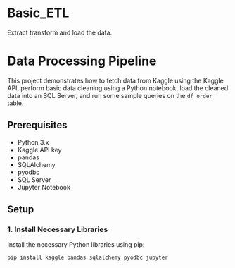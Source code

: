 # Basic_ETL
Extract transform and load the data.
# Data Processing Pipeline

This project demonstrates how to fetch data from Kaggle using the Kaggle API, perform basic data cleaning using a Python notebook, load the cleaned data into an SQL Server, and run some sample queries on the `df_order` table.

## Prerequisites

- Python 3.x
- Kaggle API key
- pandas
- SQLAlchemy
- pyodbc
- SQL Server
- Jupyter Notebook

## Setup

### 1. Install Necessary Libraries

Install the necessary Python libraries using pip:

```CLI
pip install kaggle pandas sqlalchemy pyodbc jupyter

